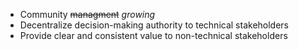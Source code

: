 ---
---

* Community <del>managment</del> *growing*
* Decentralize decision-making authority to technical stakeholders
* Provide clear and consistent value to non-technical stakeholders
